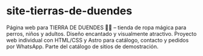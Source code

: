 # site-tierras-de-duendes
Página web para TIERRA DE DUENDES 🧝‍♂️ – tienda de ropa mágica para perros, niños y adultos. Diseño encantado y visualmente atractivo. Proyecto web individual con HTML/CSS y Astro para catálogo, contacto y pedidos por WhatsApp. Parte del catálogo de sitios de demostración.
